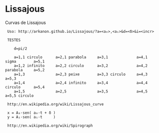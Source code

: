 Lissajous
=========

Curvas de Lissajous


     Uso: http://arkanon.github.io/Lissajous/?a=<a₀>,<a₁>&d=<δ>&i=<incr>

     TESTES

        d=pi/2

        a=1,1 circulo      a=2,1 parabola     a=3,1             a=4,1 sigma        a=5,1
        a=1,2 infinito     a=2,2 circulo      a=3,2             a=4,2 parabola     a=5,2
        a=1,3              a=2,3 peixe        a=3,3 circulo     a=4,3              a=5,3
        a=1,4              a=2,4 infinito     a=3,4             a=4,4 circulo      a=5,4
        a=1,5              a=2,5              a=3,5             a=4,5              a=5,5 circulo

     http://en.wikipedia.org/wiki/Lissajous_curve

     x = A₀·sen( a₀·t + δ )
     y = A₁·sen( a₁·t     )

     http://en.wikipedia.org/wiki/Spirograph
